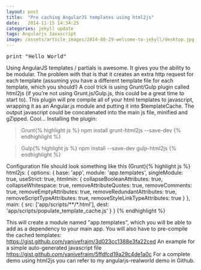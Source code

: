 ```yaml
---
layout: post
title:  "Pre caching AngularJS templates using html2js"
date:   2014-11-15 14:34:25
categories: jekyll update
tags: Angularjs Javascript
image: /assets/article_images/2014-08-29-welcome-to-jekyll/desktop.jpg
---
```


<div class="highlight">
<pre><span class="k">print</span> <span class="s">&quot;Hello World&quot;</span></pre>
</div>

Using AngularJS templates / partials is awesome. It gives you the ability to be modular. The problem with that is that it creates an extra http request for each template (assuming you have a different template file for each template, which you should!) A cool trick is using Grunt/Gulp plugin called html2js (if you're not using Grunt.js/Gulp.js, this could be a great time to start to). This plugin will pre compile all of your html templates to javascript, wrapping it as an Angular.js module and putting it into $templateCache. The output javascript could be concatenated into the main js file, minified and gZipped. Cool... Installing the plugin: 


>Grunt{% highlight js %}
npm install grunt-html2js --save-dev
{% endhighlight %}

>Gulp{% highlight js %}
npm install --save-dev gulp-html2js
{% endhighlight %}

Configuration file should look something like this (Grunt){% highlight js %}
html2js: {
    options: {
        base: 'app',
        module: 'app.templates',
        singleModule: true,
        useStrict: true,
        htmlmin: {
            collapseBooleanAttributes: true,
            collapseWhitespace: true,
            removeAttributeQuotes: true,
            removeComments: true,
            removeEmptyAttributes: true,
            removeRedundantAttributes: true,
            removeScriptTypeAttributes: true,
            removeStyleLinkTypeAttributes: true
        }
    },
    main: {
        src: ['app/scripts/**/*.html'],
        dest: 'app/scripts/populate_template_cache.js'
    }
}
{% endhighlight %}

This will create a module named "app.templates", which you will be able to add as a dependency to your main app. You will also have to pre-compile the cached templates: 
https://gist.github.com/yanivefraim/3d023cc1388e3fa22ced 
An example for a simple auto-generated javascript file https://gist.github.com/yanivefraim/5ffdfcd19a29c4de1a0c For a complete demo using html2js you can refer to my angularjs-realworld demo in Github.


[jekyll]:      http://jekyllrb.com
[jekyll-gh]:   https://github.com/jekyll/jekyll
[jekyll-help]: https://github.com/jekyll/jekyll-help
